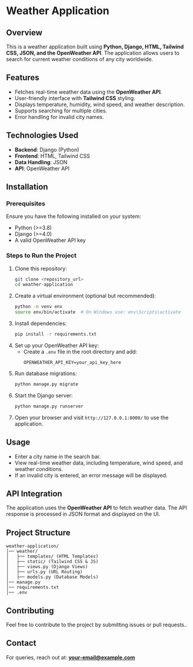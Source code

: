 # Weather Application

## Overview
This is a weather application built using **Python, Django, HTML, Tailwind CSS, JSON, and the OpenWeather API**. The application allows users to search for current weather conditions of any city worldwide.

## Features
- Fetches real-time weather data using the **OpenWeather API**.
- User-friendly interface with **Tailwind CSS** styling.
- Displays temperature, humidity, wind speed, and weather description.
- Supports searching for multiple cities.
- Error handling for invalid city names.

## Technologies Used
- **Backend**: Django (Python)
- **Frontend**: HTML, Tailwind CSS
- **Data Handling**: JSON
- **API**: OpenWeather API

## Installation
### Prerequisites
Ensure you have the following installed on your system:
- Python (>=3.8)
- Django (>=4.0)
- A valid OpenWeather API key

### Steps to Run the Project
1. Clone this repository:
   ```sh
   git clone <repository_url>
   cd weather-application
   ```
2. Create a virtual environment (optional but recommended):
   ```sh
   python -m venv env
   source env/bin/activate  # On Windows use: env\Scripts\activate
   ```
3. Install dependencies:
   ```sh
   pip install -r requirements.txt
   ```
4. Set up your OpenWeather API key:
   - Create a `.env` file in the root directory and add:
     ```env
     OPENWEATHER_API_KEY=your_api_key_here
     ```
5. Run database migrations:
   ```sh
   python manage.py migrate
   ```
6. Start the Django server:
   ```sh
   python manage.py runserver
   ```
7. Open your browser and visit `http://127.0.0.1:8000/` to use the application.

## Usage
- Enter a city name in the search bar.
- View real-time weather data, including temperature, wind speed, and weather conditions.
- If an invalid city is entered, an error message will be displayed.

## API Integration
The application uses the **OpenWeather API** to fetch weather data. The API response is processed in JSON format and displayed on the UI.

## Project Structure
```
weather-application/
│── weather/
│   ├── templates/ (HTML Templates)
│   ├── static/ (Tailwind CSS & JS)
│   ├── views.py (Django Views)
│   ├── urls.py (URL Routing)
│   ├── models.py (Database Models)
│── manage.py
│── requirements.txt
│── .env
```

## Contributing
Feel free to contribute to the project by submitting issues or pull requests..

## Contact
For queries, reach out at: **your-email@example.com**

